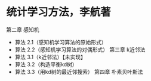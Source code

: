 # 统计学习方法，李航著

第二章 感知机
- 算法 2.1（感知机学习算法的原始形式）
- 算法 2.2（感知机学习算法的对偶形式）
第三章 k近邻法
- 算法 3.1（k近邻法）【未实现】
- 算法 3.2（构造平衡kd树）
- 算法 3.3（用kd树的最近邻搜索）
第四章 朴素贝叶斯法
